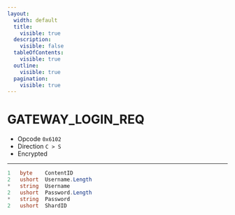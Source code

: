 ```yaml
---
layout:
  width: default
  title:
    visible: true
  description:
    visible: false
  tableOfContents:
    visible: true
  outline:
    visible: true
  pagination:
    visible: true
---
```


# GATEWAY\_LOGIN\_REQ

* Opcode `0x6102`
* Direction `C > S`
* Encrypted

***

```csharp
1   byte    ContentID
2   ushort  Username.Length
*   string  Username
2   ushort  Password.Length
*   string  Password
2   ushort  ShardID
```
